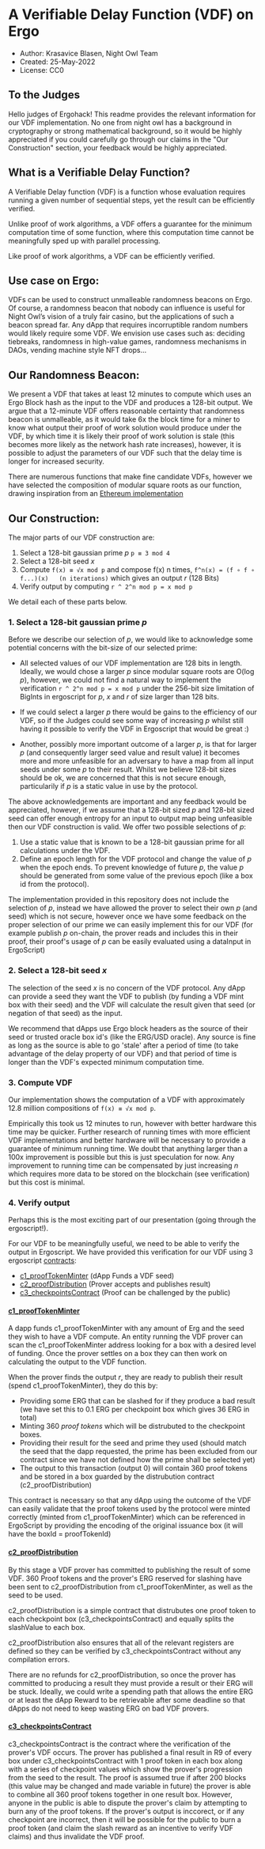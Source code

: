 # A Verifiable Delay Function (VDF) on Ergo
* Author: Krasavice Blasen, Night Owl Team
* Created: 25-May-2022
* License: CC0

## To the Judges
Hello judges of Ergohack! This readme provides the relevant information for our VDF implementation. No one from night owl has a background in cryptography or strong mathematical background, so it would be highly appreciated if you could carefully go through our claims in the "Our Construction" section, your feedback would be highly appreciated. 

## What is a Verifiable Delay Function?
A Verifiable Delay function (VDF) is a function whose evaluation requires running a given number of sequential steps, yet the result can be efficiently verified. 

Unlike proof of work algorithms, a VDF offers a guarantee for the minimum computation time of some function, where this computation time cannot be meaningfully sped up with parallel processing. 

Like proof of work algorithms, a VDF can be efficiently verified. 
##  Use case on Ergo:
VDFs can be used to construct unmalleable randomness beacons on Ergo. Of course, a randomness beacon that nobody can influence is useful for Night Owl’s vision of a truly fair casino, but the applications of such a beacon spread far. Any dApp that requires incorruptible random numbers would likely require some VDF. We envision use cases such as: deciding tiebreaks, randomness in high-value games, randomness mechanisms in DAOs, vending machine style NFT drops…
## Our Randomness Beacon:
We present a VDF that takes at least 12 minutes to compute which uses an Ergo Block hash as the input to the VDF and produces a 128-bit output. We argue that a 12-minute VDF offers reasonable certainty that randomness beacon is unmalleable, as it would take 6x the block time for a miner to know what output their proof of work solution would produce under the VDF, by which time it is likely their proof of work solution is stale (this becomes more likely as the network hash rate increases), however, it is possible to adjust the parameters of our VDF such that the delay time is longer for increased security.

There are numerous functions that make fine candidate VDFs, however we have selected the composition of modular square roots as our function, drawing inspiration from an [Ethereum implementation](https://jbonneau.com/doc/BGB17-IEEESB-proof_of_delay_ethereum.pdf)
## Our Construction:
The major parts of our VDF construction are:
1.	Select a 128-bit gaussian prime _p_ `p ≡ 3 mod 4`
2.	Select a 128-bit seed _x_
3.	Compute `f(x) ≡ √x mod p` and	compose f(x) n times, `f^n(x) = (f ∘ f ∘ f...)(x)   (n iterations)` which gives an output _r_ (128 Bits)
4.	Verify output by computing `r ^ 2^n mod p = x mod p`

We detail each of these parts below.
### 1. Select a 128-bit gaussian prime _p_
Before we describe our selection of _p_, we would like to acknowledge some potential concerns with the bit-size of our selected prime:

- All selected values of our VDF implementation are 128 bits in length. Ideally, we would chose a larger _p_ since modular square roots are O(log _p_), however, we could not find a natural way to implement the verification `r ^ 2^n mod p = x mod p` under the 256-bit size limitation of BigInts in ergoscript for _p_, _x_ and _r_ of size larger than 128 bits.

- If we could select a larger _p_ there would be gains to the efficiency of our VDF, so if the Judges could see some way of increasing _p_ whilst still having it possible to verify the VDF in Ergoscript that would be great :)

- Another, possibly more important outcome of a larger _p_, is that for larger _p_ (and consequently larger seed value and result value) it becomes more and more unfeasible for an adversary to have a map from all input seeds under some _p_ to their result. Whilst we believe 128-bit sizes should be ok, we are concerned that this is not secure enough, particularily if _p_ is a static value in use by the protocol.

The above acknowledgements are important and any feedback would be appreciated, however, if we assume that a 128-bit sized _p_ and 128-bit sized seed can offer enough entropy for an input to output map being unfeasible then our VDF construction is valid. We offer two possible selections of _p_:

1. Use a static value that is known to be a 128-bit gaussian prime for all calculations under the VDF.
2. Define an epoch length for the VDF protocol and change the value of _p_ when the epoch ends. To prevent knowledge of future _p_, the value _p_ should be generated from some value of the previous epoch (like a box id from the protocol).

The implementation provided in this repository does not include the selection of _p_, instead we have allowed the prover to select their own _p_ (and seed) which is not secure, however once we have some feedback on the proper selection of our prime we can easily implement this for our VDF (for example publish _p_ on-chain, the prover reads and includes this in their proof, their proof's usage of _p_ can be easily evaluated using a dataInput in ErgoScript)


### 2.	Select a 128-bit seed _x_
The selection of the seed _x_ is no concern of the VDF protocol. Any dApp can provide a seed they want the VDF to publish (by funding a VDF mint box with their seed) and the VDF will calculate the result given that seed (or negation of that seed) as the input. 

We recommend that dApps use Ergo block headers as the source of their seed or trusted oracle box id's (like the ERG/USD oracle). Any source is fine as long as the source is able to go 'stale' after a period of time (to take advantage of the delay property of our VDF) and that period of time is longer than the VDF's expected minimum computation time. 


### 3.	Compute VDF
Our implementation shows the computation of a VDF with approximately 12.8 million compositions of `f(x) ≡ √x mod p`.

Empirically this took us 12 minutes to run, however with better hardware this time may be quicker. Further research of running times with more efficient VDF implementations and better hardware will be necessary to provide a guarantee of minimum running time. We doubt that anything larger than a 100x improvement is possible but this is just speculation for now. Any improvement to running time can be compensated by just increasing _n_ which requires more data to be stored on the blockchain (see verification) but this cost is minimal.

### 4.	Verify output
Perhaps this is the most exciting part of our presentation (going through the ergoscript!). 

For our VDF to be meaningfully useful, we need to be able to verify the output in Ergoscript. We have provided this verification for our VDF using 3 ergoscript [contracts](https://github.com/nightowlcasino/vdf/blob/master/contracts):
- [c1_proofTokenMinter](https://github.com/nightowlcasino/vdf/blob/master/contracts/c1_proofTokenMinter.md) (dApp Funds a VDF seed)
- [c2_proofDistribution](https://github.com/nightowlcasino/vdf/blob/master/contracts/c2_proofDistribution.md) (Prover accepts and publishes result)
- [c3_checkpointsContract](https://github.com/nightowlcasino/vdf/blob/master/contracts/c3_checkpointsContract.md) (Proof can be challenged by the public)


#### [c1_proofTokenMinter](https://github.com/nightowlcasino/vdf/blob/master/contracts/c1_proofTokenMinter.md)
A dapp funds c1_proofTokenMinter with any amount of Erg and the seed they wish to have a VDF compute. An entity running the VDF prover can scan the c1_proofTokenMinter address looking for a box with a desired level of funding. Once the prover settles on a box they can then work on calculating the output to the VDF function. 

When the prover finds the output _r_, they are ready to publish their result (spend c1_proofTokenMinter), they do this by:
- Providing some ERG that can be slashed for if they produce a bad result (we have set this to 0.1 ERG per checkpoint box which gives 36 ERG in total)
- Minting 360 _proof tokens_ which will be distrubuted to the checkpoint boxes. 
- Providing their result for the seed and prime they used (should match the seed that the dapp requested, the prime has been excluded from our contract since we have not defined how the prime shall be selected yet)
- The output to this transaction (output 0) will contain 360 proof tokens and be stored in a box guarded by the distrubution contract (c2_proofDistribution)

This contract is necessary so that any dApp using the outcome of the VDF can easily validate that the proof tokens used by the protocol were minted correctly (minted from c1_proofTokenMinter) which can be referenced in ErgoScript by providing the encoding of the original issuance box (it will have the boxId = proofTokenId)

#### [c2_proofDistribution](https://github.com/nightowlcasino/vdf/blob/master/contracts/c2_proofDistribution.md)
By this stage a VDF prover has committed to publishing the result of some VDF. 360 Proof tokens and the prover's ERG reserved for slashing have been sent to c2_proofDistribution from c1_proofTokenMinter, as well as the seed to be used.

c2_proofDistribution is a simple contract that distrubutes one proof token to each checkpoint box (c3_checkpointsContract) and equally splits the slashValue to each box. 

c2_proofDistribution also ensures that all of the relevant registers are defined so they can be verified by c3_checkpointsContract without any compilation errors.

There are no refunds for c2_proofDistribution, so once the prover has committed to producing a result they must provide a result or their ERG will be stuck.
Ideally, we could write a spending path that allows the entire ERG or at least the dApp Reward to be retrievable after some deadline so that dApps do not need to keep wasting ERG on bad VDF provers. 

#### [c3_checkpointsContract](https://github.com/nightowlcasino/vdf/blob/master/contracts/c3_checkpointsContract.md)
c3_checkpointsContract is the contract where the verification of the prover's VDF occurs. The prover has published a final result in R9 of every box under c3_checkpointsContract with 1 proof token in each box along with a series of checkpoint values which show the prover's progression from the seed to the result. The proof is assumed true if after 200 blocks (this value may be changed and made variable in future) the prover is able to combine all 360 proof tokens together in one result box. However, anyone in the public is able to dispute the prover's claim by attempting to burn any of the proof tokens. If the prover's output is inccorect, or if any checkpoint are incorrect, then it will be possible for the public to burn a proof token (and claim the slash reward as an incentive to verify VDF claims) and thus invalidate the VDF proof.


















